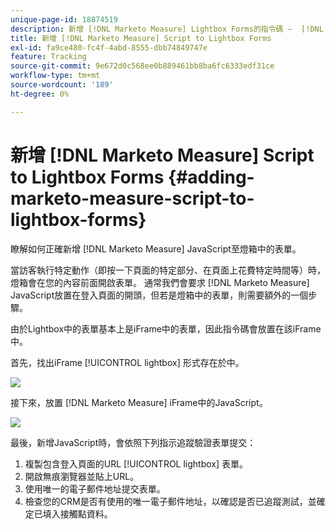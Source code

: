 ```yaml
---
unique-page-id: 18874519
description: 新增 [!DNL Marketo Measure] Lightbox Forms的指令碼 —  [!DNL Marketo Measure]
title: 新增 [!DNL Marketo Measure] Script to Lightbox Forms
exl-id: fa9ce480-fc4f-4abd-8555-dbb74849747e
feature: Tracking
source-git-commit: 9e672d0c568ee0b889461bb8ba6fc6333edf31ce
workflow-type: tm+mt
source-wordcount: '189'
ht-degree: 0%

---
```


# 新增 [!DNL Marketo Measure] Script to Lightbox Forms {#adding-marketo-measure-script-to-lightbox-forms}

瞭解如何正確新增 [!DNL Marketo Measure] JavaScript至燈箱中的表單。

當訪客執行特定動作（即按一下頁面的特定部分、在頁面上花費特定時間等）時，燈箱會在您的內容前面開啟表單。 通常我們會要求 [!DNL Marketo Measure] JavaScript放置在登入頁面的開頭，但若是燈箱中的表單，則需要額外的一個步驟。

由於Lightbox中的表單基本上是iFrame中的表單，因此指令碼會放置在該iFrame中。

首先，找出iFrame [!UICONTROL lightbox] 形式存在於中。

![](assets/1.png)

接下來，放置 [!DNL Marketo Measure] iFrame中的JavaScript。

![](assets/2.png)

最後，新增JavaScript時，會依照下列指示追蹤驗證表單提交：

1. 複製包含登入頁面的URL [!UICONTROL lightbox] 表單。
1. 開啟無痕瀏覽器並貼上URL。
1. 使用唯一的電子郵件地址提交表單。
1. 檢查您的CRM是否有使用的唯一電子郵件地址，以確認是否已追蹤測試，並確定已填入接觸點資料。
